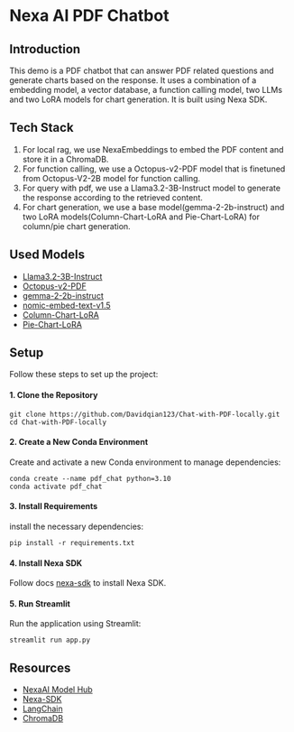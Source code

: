 # Nexa AI PDF Chatbot

## Introduction

This demo is a PDF chatbot that can answer PDF related questions and generate charts based on the response. It uses a combination of a embedding model, a vector database, a function calling model, two LLMs and two LoRA models for chart generation. It is built using Nexa SDK.

## Tech Stack

1. For local rag, we use NexaEmbeddings to embed the PDF content and store it in a ChromaDB.
2. For function calling, we use a Octopus-v2-PDF model that is finetuned from Octopus-V2-2B model for function calling.
3. For query with pdf, we use a Llama3.2-3B-Instruct model to generate the response according to the retrieved content.
4. For chart generation, we use a base model(gemma-2-2b-instruct) and two LoRA models(Column-Chart-LoRA and Pie-Chart-LoRA) for column/pie chart generation.


## Used Models

- [Llama3.2-3B-Instruct](https://nexa.ai/meta/Llama3.2-3B-Instruct/gguf-q4_0/readme)
- [Octopus-v2-PDF](https://nexa.ai/DavidHandsome/Octopus-v2-PDF/gguf-q4_K_M/readme)
- [gemma-2-2b-instruct](https://nexa.ai/google/gemma-2-2b-instruct/gguf-fp16/readme)
- [nomic-embed-text-v1.5](https://nexa.ai/nomic-ai/nomic-embed-text-v1.5/gguf-fp16/readme)
- [Column-Chart-LoRA](https://nexa.ai/DavidHandsome/Column-Chart-LoRA/gguf-fp16/readme)
- [Pie-Chart-LoRA](https://nexa.ai/DavidHandsome/Pie-Chart-LoRA/gguf-fp16/readme)

## Setup

Follow these steps to set up the project:

#### 1. Clone the Repository

```
git clone https://github.com/Davidqian123/Chat-with-PDF-locally.git
cd Chat-with-PDF-locally
```

#### 2. Create a New Conda Environment
Create and activate a new Conda environment to manage dependencies:

```
conda create --name pdf_chat python=3.10
conda activate pdf_chat
```

#### 3. Install Requirements
install the necessary dependencies:

```
pip install -r requirements.txt
```

#### 4. Install Nexa SDK

Follow docs [nexa-sdk](https://github.com/NexaAI/nexa-sdk) to install Nexa SDK.

#### 5. Run Streamlit
Run the application using Streamlit:

```
streamlit run app.py
```

## Resources
- [NexaAI Model Hub](https://nexa.ai/models)
- [Nexa-SDK](https://github.com/NexaAI/nexa-sdk)
- [LangChain](https://docs.langchain.com/docs/)
- [ChromaDB](https://docs.trychroma.com/getting-started)
